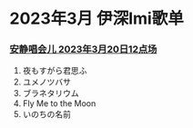 # 2023年3月 伊深Imi歌单

### [安静唱会儿 2023年3月20日12点场](https://www.bilibili.com/video/BV1JX4y1Z7qJ/)
1. 夜もすがら君思ふ
2. ユメノツバサ
3. ブラネタリウム
4. Fly Me to the Moon 
5. いのちの名前
